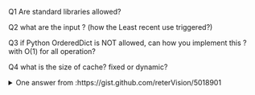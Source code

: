 Q1 Are standard libraries allowed?

Q2 what are the input ? (how the Least recent use triggered?)

Q3 if Python OrderedDict is NOT allowed, can how you implement this ? with O(1) for all operation?

Q4 what is the size of cache? fixed or dynamic?

<details> 
  <summary>One answer from :https://gist.github.com/reterVision/5018901 </summary>
 
```Python
from datetime import datetime


class LRUCacheItem(object):
    """Data structure of items stored in cache"""
    def __init__(self, key, item):
        self.key = key
        self.item = item
        self.timestamp = datetime.now()


class LRUCache(object):
    """A sample class that implements LRU algorithm"""

    def __init__(self, length, delta=None):
        self.length = length
        self.delta = delta
        self.hash = {}
        self.item_list = []

    def insertItem(self, item):
        """Insert new items to cache"""

        if item.key in self.hash:
            # Move the existing item to the head of item_list.
            item_index = self.item_list.index(item)
            self.item_list[:] = self.item_list[:item_index] + self.item_list[item_index+1:]
            self.item_list.insert(0, item)
        else:
            # Remove the last item if the length of cache exceeds the upper bound.
            if len(self.item_list) > self.length:
                self.removeItem(self.item_list[-1])

            # If this is a new item, just append it to
            # the front of item_list.
            self.hash[item.key] = item
            self.item_list.insert(0, item)

    def removeItem(self, item):
        """Remove those invalid items"""

        del self.hash[item.key]
        del self.item_list[self.item_list.index(item)]

    def validateItem(self):
        """Check if the items are still valid."""

        def _outdated_items():
            now = datetime.now()
            for item in self.item_list:
                time_delta = now - item.timestamp
                if time_delta.seconds > self.delta:
                    yield item
        map(lambda x: self.removeItem(x), _outdated_items())
```
</details> 

